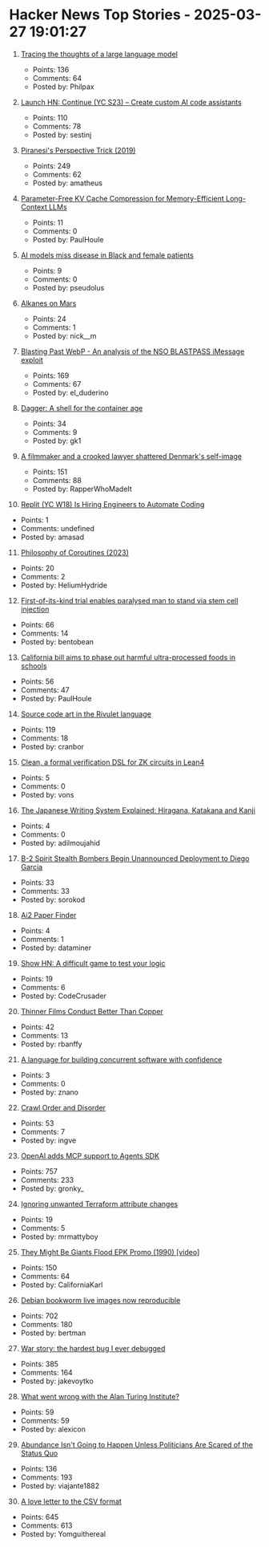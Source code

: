 # Hacker News Top Stories - 2025-03-27 19:01:27

1. [Tracing the thoughts of a large language model](https://www.anthropic.com/research/tracing-thoughts-language-model)
   - Points: 136
   - Comments: 64
   - Posted by: Philpax

2. [Launch HN: Continue (YC S23) – Create custom AI code assistants](https://hub.continue.dev/explore/assistants)
   - Points: 110
   - Comments: 78
   - Posted by: sestinj

3. [Piranesi's Perspective Trick (2019)](https://medium.com/@brunopostle/piranesis-perspective-trick-6bcd7a754da9)
   - Points: 249
   - Comments: 62
   - Posted by: amatheus

4. [Parameter-Free KV Cache Compression for Memory-Efficient Long-Context LLMs](https://arxiv.org/abs/2503.10714)
   - Points: 11
   - Comments: 0
   - Posted by: PaulHoule

5. [AI models miss disease in Black and female patients](https://www.science.org/content/article/ai-models-miss-disease-black-female-patients)
   - Points: 9
   - Comments: 0
   - Posted by: pseudolus

6. [Alkanes on Mars](https://www.science.org/content/blog-post/alkanes-mars)
   - Points: 24
   - Comments: 1
   - Posted by: nick__m

7. [Blasting Past WebP - An analysis of the NSO BLASTPASS iMessage exploit](https://googleprojectzero.blogspot.com/2025/03/blasting-past-webp.html)
   - Points: 169
   - Comments: 67
   - Posted by: el_duderino

8. [Dagger: A shell for the container age](https://dagger.io/blog/dagger-shell)
   - Points: 34
   - Comments: 9
   - Posted by: gk1

9. [A filmmaker and a crooked lawyer shattered Denmark's self-image](https://www.theguardian.com/world/2025/mar/27/black-swan-denmark-documentary-mads-brugger-amira-smajic)
   - Points: 151
   - Comments: 88
   - Posted by: RapperWhoMadeIt

10. [Replit (YC W18) Is Hiring Engineers to Automate Coding](https://replit.com/careers)
   - Points: 1
   - Comments: undefined
   - Posted by: amasad

11. [Philosophy of Coroutines (2023)](https://www.chiark.greenend.org.uk/~sgtatham/quasiblog/coroutines-philosophy/)
   - Points: 20
   - Comments: 2
   - Posted by: HeliumHydride

12. [First-of-its-kind trial enables paralysed man to stand via stem cell injection](https://www.nature.com/articles/d41586-025-00863-0?linkId=13622861)
   - Points: 66
   - Comments: 14
   - Posted by: bentobean

13. [California bill aims to phase out harmful ultra-processed foods in schools](https://www.thenewlede.org/2025/03/california-bill-aims-to-phase-out-harmful-ultra-processed-foods-in-schools/)
   - Points: 56
   - Comments: 47
   - Posted by: PaulHoule

14. [Source code art in the Rivulet language](https://github.com/rottytooth/Rivulet)
   - Points: 119
   - Comments: 18
   - Posted by: cranbor

15. [Clean, a formal verification DSL for ZK circuits in Lean4](https://blog.zksecurity.xyz/posts/clean/)
   - Points: 5
   - Comments: 0
   - Posted by: vons

16. [The Japanese Writing System Explained: Hiragana, Katakana and Kanji](https://www.kanjimaster.ai/blog/japanese-writing-system-hiragana-katakana-kanji)
   - Points: 4
   - Comments: 0
   - Posted by: adilmoujahid

17. [B-2 Spirit Stealth Bombers Begin Unannounced Deployment to Diego Garcia](https://theaviationist.com/2025/03/26/b-2-unannounced-deployment-diego-garcia/)
   - Points: 33
   - Comments: 33
   - Posted by: sorokod

18. [Ai2 Paper Finder](https://paperfinder.allen.ai/chat)
   - Points: 4
   - Comments: 1
   - Posted by: dataminer

19. [Show HN: A difficult game to test your logic](https://rvlabs.ca/jumping-frogs)
   - Points: 19
   - Comments: 6
   - Posted by: CodeCrusader

20. [Thinner Films Conduct Better Than Copper](https://spectrum.ieee.org/thin-film)
   - Points: 42
   - Comments: 13
   - Posted by: rbanffy

21. [A language for building concurrent software with confidence](https://github.com/inko-lang/inko)
   - Points: 3
   - Comments: 0
   - Posted by: znano

22. [Crawl Order and Disorder](https://www.marginalia.nu/log/a_117_crawl_order/)
   - Points: 53
   - Comments: 7
   - Posted by: ingve

23. [OpenAI adds MCP support to Agents SDK](https://openai.github.io/openai-agents-python/mcp/)
   - Points: 757
   - Comments: 233
   - Posted by: gronky_

24. [Ignoring unwanted Terraform attribute changes](https://blog.mattsbit.co.uk/2025/03/23/ignoring-unwanted-terraform-provider-attribute-changes/)
   - Points: 19
   - Comments: 5
   - Posted by: mrmattyboy

25. [They Might Be Giants Flood EPK Promo (1990) [video]](https://www.youtube.com/watch?v=C-tQSFQ-ESY)
   - Points: 150
   - Comments: 64
   - Posted by: CaliforniaKarl

26. [Debian bookworm live images now reproducible](https://lwn.net/Articles/1015402/)
   - Points: 702
   - Comments: 180
   - Posted by: bertman

27. [War story: the hardest bug I ever debugged](https://www.clientserver.dev/p/war-story-the-hardest-bug-i-ever)
   - Points: 385
   - Comments: 164
   - Posted by: jakevoytko

28. [What went wrong with the Alan Turing Institute?](https://www.chalmermagne.com/p/how-not-to-build-an-ai-institute)
   - Points: 59
   - Comments: 59
   - Posted by: alexicon

29. [Abundance Isn't Going to Happen Unless Politicians Are Scared of the Status Quo](https://inpractice.yimbyaction.org/p/abundance-isnt-going-to-happen-unless)
   - Points: 136
   - Comments: 193
   - Posted by: viajante1882

30. [A love letter to the CSV format](https://github.com/medialab/xan/blob/master/docs/LOVE_LETTER.md)
   - Points: 645
   - Comments: 613
   - Posted by: Yomguithereal

